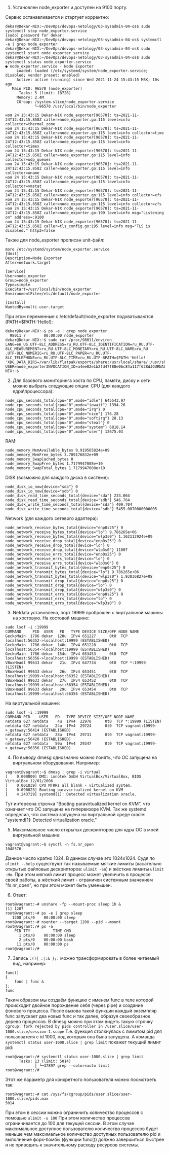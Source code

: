 1. Установлен node_exporter и доступен на 9100 порту.

Сервис останавливается и стартует корректно:
```buildoutcfg
dekar@Dekar-NIX:~/DevOps/devops-netology/03-sysadmin-04-os$ sudo systemctl stop node_exporter.service
[sudo] password for dekar: 
dekar@Dekar-NIX:~/DevOps/devops-netology/03-sysadmin-04-os$ systemctl -a | grep node_exporter
dekar@Dekar-NIX:~/DevOps/devops-netology/03-sysadmin-04-os$ sudo systemctl start node_exporter.service
dekar@Dekar-NIX:~/DevOps/devops-netology/03-sysadmin-04-os$ sudo systemctl status node_exporter.service
● node_exporter.service - Node Exporter
     Loaded: loaded (/etc/systemd/system/node_exporter.service; disabled; vendor preset: enabled)
     Active: active (running) since Wed 2021-11-24 15:43:15 MSK; 10s ago
   Main PID: 96570 (node_exporter)
      Tasks: 5 (limit: 18726)
     Memory: 2.4M
     CGroup: /system.slice/node_exporter.service
             └─96570 /usr/local/bin/node_exporter

ноя 24 15:43:15 Dekar-NIX node_exporter[96570]: ts=2021-11-24T12:43:15.858Z caller=node_exporter.go:115 level=info collector=thermal_zone
ноя 24 15:43:15 Dekar-NIX node_exporter[96570]: ts=2021-11-24T12:43:15.858Z caller=node_exporter.go:115 level=info collector=time
ноя 24 15:43:15 Dekar-NIX node_exporter[96570]: ts=2021-11-24T12:43:15.858Z caller=node_exporter.go:115 level=info collector=timex
ноя 24 15:43:15 Dekar-NIX node_exporter[96570]: ts=2021-11-24T12:43:15.858Z caller=node_exporter.go:115 level=info collector=udp_queues
ноя 24 15:43:15 Dekar-NIX node_exporter[96570]: ts=2021-11-24T12:43:15.858Z caller=node_exporter.go:115 level=info collector=uname
ноя 24 15:43:15 Dekar-NIX node_exporter[96570]: ts=2021-11-24T12:43:15.858Z caller=node_exporter.go:115 level=info collector=vmstat
ноя 24 15:43:15 Dekar-NIX node_exporter[96570]: ts=2021-11-24T12:43:15.858Z caller=node_exporter.go:115 level=info collector=xfs
ноя 24 15:43:15 Dekar-NIX node_exporter[96570]: ts=2021-11-24T12:43:15.858Z caller=node_exporter.go:115 level=info collector=zfs
ноя 24 15:43:15 Dekar-NIX node_exporter[96570]: ts=2021-11-24T12:43:15.858Z caller=node_exporter.go:199 level=info msg="Listening on" address=:9100
ноя 24 15:43:15 Dekar-NIX node_exporter[96570]: ts=2021-11-24T12:43:15.858Z caller=tls_config.go:195 level=info msg="TLS is disabled." http2=false
```

Также для node_esporter прописан unit-файл:
```buildoutcfg
more /etc/systemd/system/node_exporter.service
[Unit]
Description=Node Exporter
After=network.target

[Service]
User=node_exporter
Group=node_exporter
Type=simple
ExecStart=/usr/local/bin/node_exporter
EnvironmentFile=/etc/default/node_exporter

[Install]
WantedBy=multi-user.target
```
При этом переменные с /etc/default/node_exporter подхватываются (PATH=$PATH:'Hello!):
```buildoutcfg
dekar@Dekar-NIX:~$ ps -e | grep node_exporter
  98011 ?        00:00:00 node_exporter
dekar@Dekar-NIX:~$ sudo cat /proc/98011/environ
LANG=en_US.UTF-8LC_ADDRESS=ru_RU.UTF-8LC_IDENTIFICATION=ru_RU.UTF-8LC_MEASUREMENT=ru_RU.UTF-8LC_MONETARY=ru_RU.UTF-8LC_NAME=ru_RU
.UTF-8LC_NUMERIC=ru_RU.UTF-8LC_PAPER=ru_RU.UTF-8LC_TELEPHONE=ru_RU.UTF-8LC_TIME=ru_RU.UTF-8PATH=$PATH:'Hello!
'XDG_DATA_DIRS=/var/lib/flatpak/exports/share:/usr/local/share/:/usr/share/HOME=/home/node_exporterLOGNAME=node_exporter
USER=node_exporterINVOCATION_ID=a4ee02e1b2fd47f88e06c84a117f628dJOURNAL_STREAM=8:641038dekar@Dekar-NIX:~$ 
```
2. Для базового мониторинга хоста по CPU, памяти, диску и сети можно выбрать следующие опции:
    CPU (для каждого ядра\процессора):
```buildoutcfg
node_cpu_seconds_total{cpu="0",mode="idle"} 645543.97
node_cpu_seconds_total{cpu="0",mode="iowait"} 1394.26
node_cpu_seconds_total{cpu="0",mode="irq"} 0
node_cpu_seconds_total{cpu="0",mode="nice"} 176.28
node_cpu_seconds_total{cpu="0",mode="softirq"} 28.13
node_cpu_seconds_total{cpu="0",mode="steal"} 0
node_cpu_seconds_total{cpu="0",mode="system"} 6818.14
node_cpu_seconds_total{cpu="0",mode="user"} 12675.03
```
RAM:
```buildoutcfg
node_memory_MemAvailable_bytes 9.919565824e+09
node_memory_MemFree_bytes 3.789176832e+09
node_memory_SwapCached_bytes 0
node_memory_SwapFree_bytes 1.7179947008e+10
node_memory_SwapTotal_bytes 1.7179947008e+10
```
DISK (возможно для каждого диска в системе):
```buildoutcfg
node_disk_io_now{device="sda"} 0
node_disk_io_now{device="sdb"} 0
node_disk_read_time_seconds_total{device="sda"} 233.064
node_disk_read_time_seconds_total{device="sdb"} 546.764
node_disk_write_time_seconds_total{device="sda"} 409.704
node_disk_write_time_seconds_total{device="sdb"} 5455.0070000000005
```
Network (для каждого сетевого адаптера):
```buildoutcfg
node_network_receive_bytes_total{device="enp0s25"} 0
node_network_receive_bytes_total{device="lo"} 9.786265e+06
node_network_receive_bytes_total{device="wlp3s0"} 1.162112924e+09
node_network_receive_drop_total{device="enp0s25"} 0
node_network_receive_drop_total{device="lo"} 0
node_network_receive_drop_total{device="wlp3s0"} 11007
node_network_receive_errs_total{device="enp0s25"} 0
node_network_receive_errs_total{device="lo"} 0
node_network_receive_errs_total{device="wlp3s0"} 0
node_network_transmit_bytes_total{device="enp0s25"} 0
node_network_transmit_bytes_total{device="lo"} 9.786265e+06
node_network_transmit_bytes_total{device="wlp3s0"} 1.93036827e+08
node_network_transmit_drop_total{device="enp0s25"} 0
node_network_transmit_drop_total{device="lo"} 0
node_network_transmit_drop_total{device="wlp3s0"} 0
node_network_transmit_errs_total{device="enp0s25"} 0
node_network_transmit_errs_total{device="lo"} 0
node_network_transmit_errs_total{device="wlp3s0"} 0
```
3. Netdata установлена, порт 19999 проброшен с виртуальной машины на хостовую.
На хостовой машине:
```buildoutcfg
sudo lsof -i :19999
COMMAND     PID  USER   FD   TYPE DEVICE SIZE/OFF NODE NAME
GeckoMain  1786 dekar  128u  IPv4 651227      0t0  TCP localhost:56352->localhost:19999 (ESTABLISHED)
GeckoMain  1786 dekar  140u  IPv4 651228      0t0  TCP localhost:56354->localhost:19999 (ESTABLISHED)
GeckoMain  1786 dekar  154u  IPv4 653453      0t0  TCP localhost:56356->localhost:19999 (ESTABLISHED)
VBoxHeadl 99633 dekar   21u  IPv4 647734      0t0  TCP *:19999 (LISTEN)
VBoxHeadl 99633 dekar   26u  IPv4 653451      0t0  TCP localhost:19999->localhost:56352 (ESTABLISHED)
VBoxHeadl 99633 dekar   27u  IPv4 653452      0t0  TCP localhost:19999->localhost:56354 (ESTABLISHED)
VBoxHeadl 99633 dekar   29u  IPv4 653454      0t0  TCP localhost:19999->localhost:56356 (ESTABLISHED)
```
На виртуальной машине:
```buildoutcfg
sudo lsof -i :19999
COMMAND PID    USER   FD   TYPE DEVICE SIZE/OFF NODE NAME
netdata 627 netdata    4u  IPv4  22978      0t0  TCP *:19999 (LISTEN)
netdata 627 netdata   24u  IPv4  29724      0t0  TCP vagrant:19999->_gateway:56414 (ESTABLISHED)
netdata 627 netdata   28u  IPv4  29731      0t0  TCP vagrant:19999->_gateway:56420 (ESTABLISHED)
netdata 627 netdata   50u  IPv4  29347      0t0  TCP vagrant:19999->_gateway:56356 (ESTABLISHED)
```
4. По выводу dmesg однозначно можно понять, что ОС запущена на виртуальном оборудовании. 
Например:
```buildoutcfg
vagrant@vagrant:~$ dmesg | grep -i virtual
[    0.000000] DMI: innotek GmbH VirtualBox/VirtualBox, BIOS VirtualBox 12/01/2006
[    0.001839] CPU MTRRs all blank - virtualized system.
[    0.090023] Booting paravirtualized kernel on KVM
[    4.243729] systemd[1]: Detected virtualization oracle.
```
Тут интересна строчка "Booting paravirtualized kernel on KVM", что означает что ОС запущена на гипервизоре KVM. 
Так же systemd определил, что система запущена на виртуальной среде oracle: "systemd[1]: Detected virtualization oracle."

5. Максимальное число открытых дескрипторов для ядра ОС в моей виртуальной машине:
```buildoutcfg
vagrant@vagrant:~$ sysctl -n fs.nr_open
1048576
```
Данное число кратно 1024. В данном случае это 1024х1024.
Судя по ```ulimit --help``` существуют так называемые мягкие лимиты (касательно открытых файловых дескрипторов: ```ulimit -Sn```) и жёсткие
лимиты ```ulimit -Hn```.  При этом мягкий лимит процесс может увеличить в процессе своей работы, а жёсткий лимит - ограничен 
системным значением "fs.nr_open", но при этом может быть уменьшен. 

6. Ответ:
```buildoutcfg
root@vagrant:~# unshare -fp --mount-proc sleep 1h &
[1] 1207
root@vagrant:~# ps -e | grep sleep
   1208 pts/0    00:00:00 sleep
root@vagrant:~# nsenter --target 1208 --pid --mount
root@vagrant:/# ps -a
    PID TTY          TIME CMD
      1 pts/0    00:00:00 sleep
      2 pts/0    00:00:00 bash
     11 pts/0    00:00:00 ps
root@vagrant:/# 
```
7. Запись ```:(){ :|:& };:``` можно трансформировать в более читаемый вид, например:
```buildoutcfg
func()
{
    func | func &
};
func
```
Таким образом мы создаём функцию с именем func в теле которой происходит двойное порождение себя (через pipe) и создание 
фонового процесса. После вызова такой функции каждый экземпляр func запускает два новых func и так далее, образуя своеобразное дерево процессов.
В dmesg можно при этом видеть такую строчку ```cgroup: fork rejected by pids controller in /user.slice/user-1000.slice/session-1.scope``` 
Т.е. функция столкнулась с лимитом pid для пользователя с id 1000, под которым она была запущена.
А команда ```systemctl status user-1000.slice | grep limit``` покажет текущий лимит pid:
```buildoutcfg
root@vagrant:/# systemctl status user-1000.slice | grep limit
      Tasks: 13 (limit: 5014)
             │ └─37897 grep --color=auto limit
root@vagrant:/#
```
Этот же параметр для конкретного пользователя можно посмотреть так:
```buildoutcfg
root@vagrant:~# cat /sys/fs/cgroup/pids/user.slice/user-1000.slice/pids.max
5014
```
При этом в сессии можно ограничить количество процессов с помощью ```ulimit -u 100```
При этом количество процессов ограничивается до 100 для текущей сессии.
В этом случае максимальное доступное пользователю количество процессов будет меньше чем максимальное количество доступных
пользователю pid и выполнение форк-бомбы (функции func()) должно завершиться быстрее и не приводить к значительному расходу ресурсов системы. 

